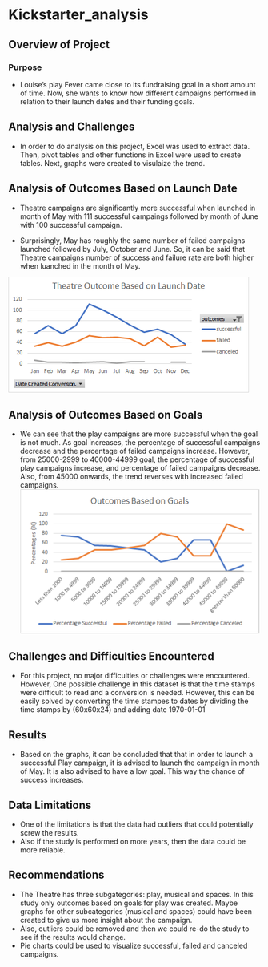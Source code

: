 # Kickstarter_analysis
## Overview of Project
### Purpose
- Louise’s play Fever came close to its fundraising goal in a short amount of time. Now, she wants to know how different campaigns performed in relation to their launch dates and their funding goals.
## Analysis and Challenges
- In order to do analysis on this project, Excel was used to extract data. Then, pivot tables and other functions in Excel were used to create tables. Next, graphs were created to visulaize the trend.
## Analysis of Outcomes Based on Launch Date
- Theatre campaigns are significantly more successful when launched in month of May with 111 successful campaings followed by month of June with 100 successful campaign.

- Surprisingly, May has roughly the same number of failed campaigns launched followed by July, October and June. So, it can be said that Theatre campaigns number of success and failure rate are both higher when luanched in the month of May.  
  
![img1](https://github.com/kshoughi/Kickstarter_analisys/blob/main/Theater_Outcomes_vs_Launch.png)
## Analysis of Outcomes Based on Goals
- We can see that the play campaigns are more successful when the goal is not much. As goal increases, the percentage of successful campaigns decrease and the percentage of failed campaigns increase. However, from 25000-2999 to 40000-44999 goal, the percentage of successful play campaigns increase, and percentage of failed campaigns decrease. Also, from 45000 onwards, the trend reverses with increased failed campaigns.  
![img2](https://github.com/kshoughi/Kickstarter_analisys/blob/main/Outcomes_vs_Goals.png)  
## Challenges and Difficulties Encountered
- For this project, no major difficulties or challenges were encountered. However, One possible challenge in this dataset is that the time stamps were difficult to read and a conversion is needed. However, this can be easily solved by converting the time stampes to dates by dividing the time stamps by (60x60x24) and adding date 1970-01-01
## Results
- Based on the graphs, it can be concluded that that in order to launch a successful Play campaign, it is advised to launch the campaign in month of May. It is also advised to have a low goal. This way the chance of success increases.
## Data Limitations
- One of the limitations is that the data had outliers that could potentially screw the results.
- Also if the study is performed on more years, then the data could be more reliable.
## Recommendations
- The Theatre has three subgategories: play, musical and spaces. In this study only outcomes based on goals for play was created. Maybe graphs for other subcategories (musical and spaces) could have been created to give us more insight about the campaign.
- Also, outliers could be removed and then we could re-do the study to see if the results would change.
- Pie charts could be used to visualize successful, failed and canceled campaigns.
